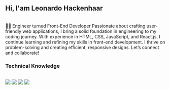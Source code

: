 ## Hi, I'am Leonardo Hackenhaar
<br>
👨‍🎓 Engineer turned Front-End Developer
Passionate about crafting user-friendly web applications, I bring a solid foundation in engineering to my coding journey. With experience in HTML, CSS, JavaScript, and React.js, I continue learning and refining my skills in front-end development. I thrive on problem-solving and creating efficient, responsive designs. Let’s connect and collaborate!
<br>
<h3>Technical Knowledge</h3>
<br>
<img src= "https://img.shields.io/badge/HTML5-E34F26?style=for-the-badge&logo=html5&logoColor=white, https://img.shields.io/badge/CSS3-1572B6?style=for-the-badge&logo=css3&logoColor=white"/>
<img src= "https://img.shields.io/badge/CSS3-1572B6?style=for-the-badge&logo=css3&logoColor=white"/>
<img src= "https://img.shields.io/badge/JavaScript-323330?style=for-the-badge&logo=javascript&logoColor=F7DF1E"/>
<img src= "https://img.shields.io/badge/TypeScript-007ACC?style=for-the-badge&logo=typescript&logoColor=white"/>
